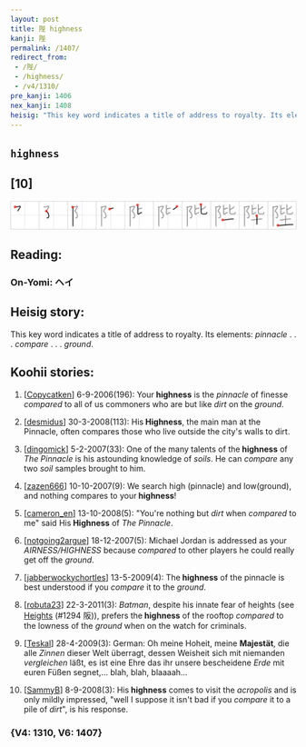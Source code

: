 ```yaml
---
layout: post
title: 陛 highness
kanji: 陛
permalink: /1407/
redirect_from:
 - /陛/
 - /highness/
 - /v4/1310/
pre_kanji: 1406
nex_kanji: 1408
heisig: "This key word indicates a title of address to royalty. Its elements: <i>pinnacle</i> . . . <i>compare</i> . . . <i>ground</i>."
---
```


## `highness`

## [10]

<div class="stroke"><img src="../images/E9999B.png" /></div>

## Reading:

### On-Yomi: ヘイ

## Heisig story:

This key word indicates a title of address to royalty. Its elements: <i>pinnacle</i> . . . <i>compare</i> . . . <i>ground</i>.

## Koohii stories:

1) [<a href="http://kanji.koohii.com/profile/Copycatken">Copycatken</a>] 6-9-2006(196): Your<strong> highness</strong> is the <em>pinnacle</em> of finesse <em>compared</em> to all of us commoners who are but like <em>dirt</em> on the <em>ground</em>.

2) [<a href="http://kanji.koohii.com/profile/desmidus">desmidus</a>] 30-3-2008(113): His<strong> Highness</strong>, the main man at the Pinnacle, often compares those who live outside the city&#039;s walls to dirt.

3) [<a href="http://kanji.koohii.com/profile/dingomick">dingomick</a>] 5-2-2007(33): One of the many talents of the<strong> highness</strong> of <em>The Pinnacle</em> is his astounding knowledge of <em>soils</em>. He can <em>compare</em> any two <em>soil</em> samples brought to him.

4) [<a href="http://kanji.koohii.com/profile/zazen666">zazen666</a>] 10-10-2007(9): We search high (pinnacle) and low(ground), and nothing compares to your<strong> highness</strong>!

5) [<a href="http://kanji.koohii.com/profile/cameron_en">cameron_en</a>] 13-10-2008(5): &quot;You&#039;re nothing but <em>dirt</em> when <em>compared</em> to me&quot; said His<strong> Highness</strong> of <em>The Pinnacle</em>.

6) [<a href="http://kanji.koohii.com/profile/notgoing2argue">notgoing2argue</a>] 18-12-2007(5): Michael Jordan is addressed as your <em>AIRNESS/HIGHNESS</em> because <em>compared</em> to other players he could really get off the <em>ground</em>.

7) [<a href="http://kanji.koohii.com/profile/jabberwockychortles">jabberwockychortles</a>] 13-5-2009(4): The<strong> highness</strong> of the pinnacle is best understood if you <em>compare</em> it to the <em>ground</em>.

8) [<a href="http://kanji.koohii.com/profile/robuta23">robuta23</a>] 22-3-2011(3): <em>Batman</em>, despite his innate fear of heights (see <a href="../v4/1294">Heights</a> (#1294 阪)), prefers the<strong> highness</strong> of the rooftop <em>compared</em> to the lowness of the <em>ground</em> when on the watch for criminals.

9) [<a href="http://kanji.koohii.com/profile/Teskal">Teskal</a>] 28-4-2009(3): German: Oh meine Hoheit, meine <strong>Majestät</strong>, die alle <em>Zinnen</em> dieser Welt überragt, dessen Weisheit sich mit niemanden <em>vergleichen</em> läßt, es ist eine Ehre das ihr unsere bescheidene <em>Erde</em> mit euren Füßen segnet,... blah, blah, blaaaah...

10) [<a href="http://kanji.koohii.com/profile/SammyB">SammyB</a>] 8-9-2008(3): His<strong> highness</strong> comes to visit the <em>acropolis</em> and is only mildly impressed, &quot;well I suppose it isn&#039;t bad if you <em>compare</em> it to a pile of <em>dirt</em>&quot;, is his response.

### {V4: 1310, V6: 1407}
